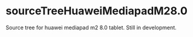 # sourceTreeHuaweiMediapadM28.0
Source tree for huawei mediapad m2 8.0 tablet.
Still in development.
